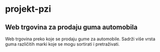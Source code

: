 # projekt-pzi
## Web trgovina za prodaju guma automobila 
Web trgovina preko koje se prodaju gume za automobile. Sadrži više vrsta guma različitih marki koje se mogu sortirati i pretraživati.